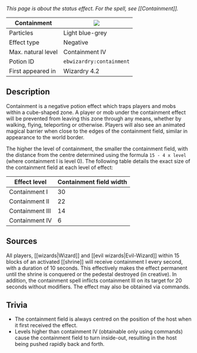 _This page is about the status effect. For the spell, see [[Containment]]._

| Containment | ![](https://github.com/Electroblob77/Wizardry/blob/1.12.2/src/main/resources/assets/ebwizardry/textures/gui/potion_icon_containment.png) |
| --- | --- |
| Particles | Light blue-grey |
| Effect type | Negative |
| Max. natural level | Containment IV |
| Potion ID | `ebwizardry:containment` |
| First appeared in | Wizardry 4.2 |

## Description
Containment is a negative potion effect which traps players and mobs within a cube-shaped zone. A player or mob under the containment effect will be prevented from leaving this zone through any means, whether by walking, flying, teleporting or otherwise. Players will also see an animated magical barrier when close to the edges of the containment field, similar in appearance to the world border.

The higher the level of containment, the smaller the containment field, with the distance from the centre determined using the formula `15 - 4 x level` (where containment I is level 0). The following table details the exact size of the containment field at each level of effect:

| Effect level | Containment field width |
| --- | --- |
| Containment I | 30 |
| Containment II | 22 |
| Containment III | 14 |
| Containment IV | 6 |

## Sources
All players, [[wizards|Wizard]] and [[evil wizards|Evil-Wizard]] within 15 blocks of an activated [[shrine]] will receive containment I every second, with a duration of 10 seconds. This effectively makes the effect permanent until the shrine is conquered or the pedestal destroyed (in creative). In addition, the containment spell inflicts containment III on its target for 20 seconds without modifiers. The effect may also be obtained via commands.

## Trivia
- The containment field is always centred on the position of the host when it first received the effect.
- Levels higher than containment IV (obtainable only using commands) cause the containment field to turn inside-out, resulting in the host being pushed rapidly back and forth.